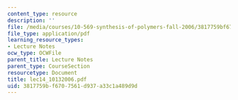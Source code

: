 ```yaml
---
content_type: resource
description: ''
file: /media/courses/10-569-synthesis-of-polymers-fall-2006/3817759bf6707561d937a33c1a489d9d_lec14_10132006.pdf
file_type: application/pdf
learning_resource_types:
- Lecture Notes
ocw_type: OCWFile
parent_title: Lecture Notes
parent_type: CourseSection
resourcetype: Document
title: lec14_10132006.pdf
uid: 3817759b-f670-7561-d937-a33c1a489d9d
---
```

